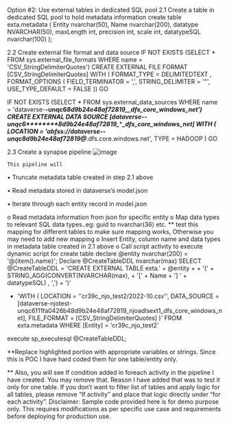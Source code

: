 Option #2: Use external tables in dedicated SQL pool 
2.1 Create a table in dedicated SQL pool to hold metadata information 
create table exta.metadata (
Entity nvarchar(50), 
Name nvarchar(200), 
datatype NVARCHAR(50), 
maxLength int, 
precision int, 
scale int,
 datatypeSQL nvarchar(100)
);

2.2 Create external file format and data source
IF NOT EXISTS (SELECT * FROM sys.external_file_formats WHERE name = 'CSV_StringDelimiterQuotes') 
    CREATE EXTERNAL FILE FORMAT [CSV_StringDelimiterQuotes] 
    WITH ( FORMAT_TYPE = DELIMITEDTEXT ,
           FORMAT_OPTIONS (
             FIELD_TERMINATOR = ',',
             STRING_DELIMITER = '"',
             USE_TYPE_DEFAULT = FALSE
            ))
GO


IF NOT EXISTS (SELECT * FROM sys.external_data_sources WHERE name = 'dataverse-****-unqc6*******8d9b24e48af72819_*****_dfs_core_windows_net') 
    CREATE EXTERNAL DATA SOURCE [dataverse-*****-unqc6********8d9b24e48af72819_*******_dfs_core_windows_net] 
    WITH (
        LOCATION = 'abfss://dataverse-*****-unqc********8d9b24e48af72819@******.dfs.core.windows.net', 
        TYPE = HADOOP 
    )
GO


2.3 Create a synapse pipeline 
 ![image](https://user-images.githubusercontent.com/12938692/197015675-9a1fff9c-eb6c-4fa4-b126-9f65f7df645c.png)

	This pipeline will
•	Truncate metadata table created in step 2.1 above

•	Read metadata stored in dataverse’s model.json 

•	Iterate through each entity record in model.json

o	Read metadata information from json for specific entity 
o	Map data types to relevant SQL data types..eg: guid to nvarchar(36) etc. 
** test this mapping for different tables to make sure mapping works, Otherwise you may need to add new mapping
o	Insert Entity, column name and data types in metadata table created in 2.1 above
o	Call script activity to execute dynamic script for create table
declare @entity nvarchar(200) = '@{item().name}';
Declare @CreateTableDDL nvarchar(max)
SELECT  
@CreateTableDDL  =  'CREATE EXTERNAL TABLE exta.' + @entity +   + '(' + STRING_AGG(CONVERT(NVARCHAR(max), + '[' + Name + '] ' +  datatypeSQL) , ',') + ')'
+ 'WITH (
    LOCATION = ''cr39c_njo_test2/2022-10.csv'', 
    DATA_SOURCE = [dataverse-njotest-unqc6111fa0426b48d9b24e48af72819_njoadlsext1_dfs_core_windows_net],
    FILE_FORMAT = [CSV_StringDelimiterQuotes]
    )'
FROM exta.metadata 
WHERE [Entity] =   'cr39c_njo_test2'

execute sp_executesql  @CreateTableDDL;

**Replace highlighted portion with appropriate variables or strings. Since this is POC I have hard coded them for one table/entity only.



** Also, you will see If condition added in foreach activity in the pipeline I have created. You may remove that. Reason I have added that was to test it only for one table. If you don’t want to filter list of tables and apply logic for all tables, please remove “If activity” and place that logic directly under “for each activity”. 
Disclaimer: Sample code provided here is for demo purpose only. This requires modifications as per specific use case and requirements before deploying for production use.
